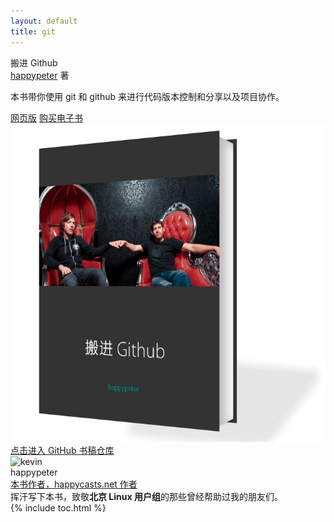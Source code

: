 ```yaml
---
layout: default
title: git
---
```

<section class='book'>
  <div class='wrapper-inside clearfix'>
    <div class='top-large'>
      <div class='book-title'>
        搬进 Github
      </div>
      <div class='book-author'>
        <a href="https://github.com/happypeter">happypeter</a> 著
      </div>
      <p class='book-description'>
        本书带你使用 git 和 github 来进行代码版本控制和分享以及项目协作。
      </p>
      <a href="http://happypeter.github.io/gitbeijing#read" class="read-btn">网页版</a>
      <a href="https://selfstore.io/products/266" class="read-btn">购买电子书</a>
    </div>
    <img alt="git" class="book-image" src="images/stepin_github_3d.jpg"/>
  </div>
</section>
<div class="divider">
  <a href="https://github.com/happypeter/gitbeijing">点击进入 GitHub 书稿仓库</a>
</div>
<div class="reviewers">
  <div class="name-card">
    <img src="https://avatars1.githubusercontent.com/u/72467?v=3&s=460" alt="kevin">
    <div class="text">
      <div class="name">
       happypeter
      </div>
      <div class="job-title"><a href="http://www.happycasts.net/">本书作者，happycasts.net 作者</a></div>
      挥汗写下本书，致敬<b>北京 Linux 用户组</b>的那些曾经帮助过我的朋友们。
    </div>
  </div>
</div>
{% include toc.html %}
